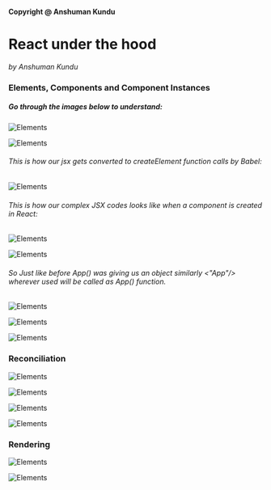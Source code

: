 **Copyright @ Anshuman Kundu**

# React under the hood
*by Anshuman Kundu*

### Elements, Components and Component Instances

##### Go through the images below to understand:

![Elements](/assets/RUH-1.png)

![Elements](/assets/RUH-2.png)

###### This is how our jsx gets converted to createElement function calls by Babel:
![Elements](/assets/RUH-3.png)

###### This is how our complex JSX codes looks like when a component is created in React: 
![Elements](/assets/RUH-4.png)

![Elements](/assets/RUH-5.png)

###### So Just like before App() was giving us an object similarly <"App"/> wherever used will be called as App() function.
![Elements](/assets/RUH-6.png)

![Elements](/assets/RUH-7.png)

![Elements](/assets/RUH-8.png)

### Reconciliation

![Elements](/assets/RUH-9.png)

![Elements](/assets/RUH-10.png)

![Elements](/assets/RUH-11.png)

![Elements](/assets/RUH-12.png)

### Rendering

![Elements](/assets/RUH-13.png)

![Elements](/assets/RUH-14.png)






